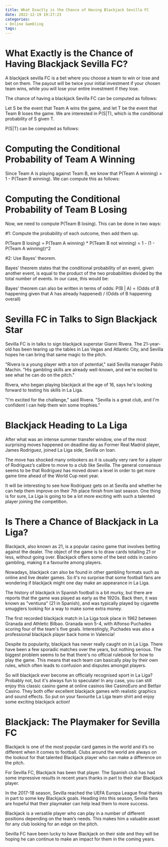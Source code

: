 ```yaml
---
title: What Exactly is the Chance of Having Blackjack Sevilla FC
date: 2022-12-19 19:27:23
categories:
- Online Gambling
tags:
---
```



#  What Exactly is the Chance of Having Blackjack Sevilla FC?

A blackjack sevilla FC is a bet where you choose a team to win or lose and bet on them. The payout will be twice your initial investment if your chosen team wins, while you will lose your entire investment if they lose.

The chance of having a blackjack Sevilla FC can be computed as follows:

Let S be the event that Team A wins the game, and let T be the event that Team B loses the game. We are interested in P(S|T), which is the conditional probability of S given T.

P(S|T) can be computed as follows:


#  Computing the Conditional Probability of Team A Winning

Since Team A is playing against Team B, we know that P(Team A winning) = 1 - P(Team B winning). We can compute this as follows:


#  Computing the Conditional Probability of Team B Losing

Now, we need to compute P(Team B losing). This can be done in two ways:

  #1: Compute the probability of each outcome, then add them up. 

   P(Team B losing) = P(Team A winning) * P(Team B not winning) 
= 1 - (1 - P(Team A winning))^2 

  #2: Use Bayes' theorem. 

   Bayes' theorem states that the conditional probability of an event, given another event, is equal to the product of the two probabilities divided by the total number of events. In our case, this would be:

   Bayes' theorem can also be written in terms of odds:
P(B | A) = (Odds of B happening given that A has already happened) / (Odds of B happening overall)

#  Sevilla FC in Talks to Sign Blackjack Star

Sevilla FC is in talks to sign blackjack superstar Gianni Rivera. The 21-year-old has been tearing up the tables in Las Vegas and Atlantic City, and Sevilla hopes he can bring that same magic to the pitch.

"Rivera is a young player with a ton of potential," said Sevilla manager Pablo Machin. "His gambling skills are already well-known, and we're excited to see what he can do on the pitch."

Rivera, who began playing blackjack at the age of 16, says he's looking forward to testing his skills in La Liga.

"I'm excited for the challenge," said Rivera. "Sevilla is a great club, and I'm confident I can help them win some trophies."

#  Blackjack Heading to La Liga

After what was an intense summer transfer window, one of the most surprising moves happened on deadline day as Former Real Madrid player, James Rodriguez, joined La Liga side, Sevilla on loan.

The move has shocked many onlookers as it is usually very rare for a player of Rodriguez’s calibre to move to a club like Sevilla. The general consensus seems to be that Rodriguez has moved down a level in order to get more game time ahead of the World Cup next year.

It will be interesting to see how Rodriguez gets on at Sevilla and whether he can help them improve on their 7th place finish from last season. One thing is for sure, La Liga is going to be a lot more exciting with such a talented player joining the competition.

#  Is There a Chance of Blackjack in La Liga?

Blackjack, also known as 21, is a popular casino game that involves betting against the dealer. The object of the game is to draw cards totalling 21 or less, without going over. Blackjack offers some of the best odds in casino gambling, making it a favourite among players.

Nowadays, blackjack can also be found in other gambling formats such as online and live dealer games. So it's no surprise that some football fans are wondering if blackjack might one day make an appearance in La Liga.

The history of blackjack in Spanish football is a bit murky, but there are reports that the game was played as early as the 1920s. Back then, it was known as "ventiuna" (21 in Spanish), and was typically played by cigarette smugglers looking for a way to make some extra money.

The first recorded blackjack match in La Liga took place in 1962 between Granada and Athletic Bilbao. Granada won 5-4, with Alfonso Puchades scoring four of the team's five goals. Interestingly, Puchades was also a professional blackjack player back home in Valencia!

Despite its popularity, blackjack has never really caught on in La Liga. There have been a few sporadic matches over the years, but nothing serious. The biggest problem seems to be that there's no official rulebook for how to play the game. This means that each team can basically play by their own rules, which often leads to confusion and disputes amongst players.

So will blackjack ever become an officially recognised sport in La Liga? Probably not, but it's always fun to speculate! In any case, you can still enjoy this classic casino game at online casinos like CasinoEuro and Betfair Casino. They both offer excellent blackjack games with realistic graphics and sound effects. So put on your favourite La Liga team shirt and enjoy some exciting blackjack action!

#  Blackjack: The Playmaker for Sevilla FC

Blackjack is one of the most popular card games in the world and it’s no different when it comes to football. Clubs around the world are always on the lookout for that talented Blackjack player who can make a difference on the pitch.

For Sevilla FC, Blackjack has been that player. The Spanish club has had some impressive results in recent years thanks in part to their star Blackjack player.

In the 2017-18 season, Sevilla reached the UEFA Europa League final thanks in part to some key Blackjack goals. Heading into this season, Sevilla fans are hopeful that their playmaker can help lead them to more success.

Blackjack is a versatile player who can play in a number of different positions depending on the team’s needs. This makes him a valuable asset for any club looking for an edge on the pitch.

Sevilla FC have been lucky to have Blackjack on their side and they will be hoping he can continue to make an impact for them in the coming years.